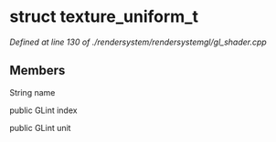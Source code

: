# struct texture_uniform_t

*Defined at line 130 of ./rendersystem/rendersystemgl/gl_shader.cpp*

## Members

String name

public GLint index

public GLint unit



